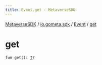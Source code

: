 ```yaml
---
title: Event.get - MetaverseSDK
---
```


[MetaverseSDK](../../index.html) / [io.gometa.sdk](../index.html) / [Event](index.html) / [get](./get.html)

# get

`fun get(): `[`T`](index.html#T)`?`